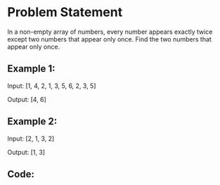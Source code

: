 # Problem Statement

In a non-empty array of numbers, every number appears exactly twice except two numbers that appear only once. Find the two numbers that appear only once.

## Example 1:

Input: [1, 4, 2, 1, 3, 5, 6, 2, 3, 5]

Output: [4, 6]

## Example 2:

Input: [2, 1, 3, 2]

Output: [1, 3]

## Code:
```python3

```
